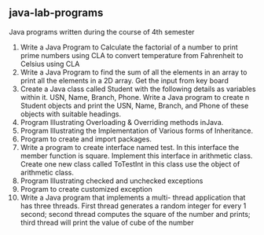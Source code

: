 ## java-lab-programs
Java programs written during the course of 4th semester

1. Write a Java Program
to Calculate the factorial of a number
to print prime numbers using CLA
to convert temperature from Fahrenheit to Celsius using CLA
2. Write a Java Program
to find the sum of all the elements in an array
to print all the elements in a 2D array. Get the input from key board
3. Create a Java class called Student with the following details as variables within it. USN,
Name, Branch, Phone. Write a Java program to create n Student objects and print the USN,
Name, Branch, and Phone of these objects with suitable headings.
4. Program Illustrating Overloading & Overriding methods inJava.
5. Program Illustrating the Implementation of Various forms of Inheritance.
6. Program to create and import packages.
7. Write a program to create interface named test. In this interface the member function is
square. Implement this interface in arithmetic class. Create one new class called ToTestInt in
this class use the object of arithmetic class.
8. Program Illustrating checked and unchecked exceptions
9. Program to create customized exception
10. Write a Java program that implements a multi- thread application that has three threads. First
thread generates a random integer for every 1 second; second thread computes the square of
the number and prints; third thread will print the value of cube of the number
